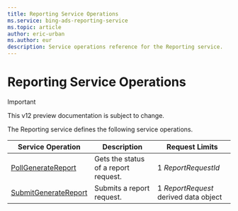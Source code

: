 ```yaml
---
title: Reporting Service Operations
ms.service: bing-ads-reporting-service
ms.topic: article
author: eric-urban
ms.author: eur
description: Service operations reference for the Reporting service.
---
```

# Reporting Service Operations

> [!IMPORTANT]
> This v12 preview documentation is subject to change.

The Reporting service defines the following service operations.

|Service Operation|Description|Request Limits|
|---|---|---|
|[PollGenerateReport](pollgeneratereport.md)|Gets the status of a report request.|1 *ReportRequestId*|
|[SubmitGenerateReport](submitgeneratereport.md)|Submits a report request.|1 *ReportRequest* derived data object|
